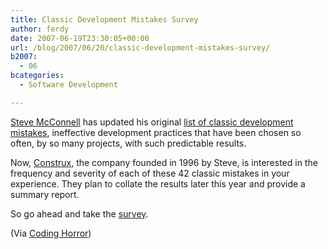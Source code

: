 ```yaml
---
title: Classic Development Mistakes Survey
author: ferdy
date: 2007-06-19T23:30:05+00:00
url: /blog/2007/06/20/classic-development-mistakes-survey/
b2007:
  - 06
bcategories:
  - Software Development

---
```

[Steve McConnell][1] has updated his original [list of classic development mistakes][2], ineffective development practices that have been chosen so often, by so many projects, with such predictable results.

Now, [Construx][3], the company founded in 1996 by Steve, is interested in the frequency and severity of each of these 42 classic mistakes in your experience. They plan to collate the results later this year and provide a summary report.

So go ahead and take the [survey][4].

(Via [Coding Horror][5])

 [1]: http://www.stevemcconnell.com/
 [2]: http://www.stevemcconnell.com/rdenum.htm
 [3]: http://www.construx.com/
 [4]: https://vovici.com/wsb.dll/s/10431g2996e
 [5]: http://www.codinghorror.com/blog/archives/000889.html